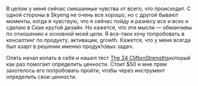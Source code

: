 В целом у меня сейчас смешанные чувства от всего, что происходит. С одной стороны в Skyeng не очень все хорошо, но с другой бывают моменты, когда я чувствую, что я сейчас пойду и разнесу все и всех и сделаю в Скае крутой дизайн. 
Но кажется, что эти мысли — обманчивы по отношению к основной моей цели. Я все-таки хочу попробовать в консалтинг по продукту, активации, growth. Кажется, что у меня всегда был азарт в решении именно продуктовых задач. 

Опять начал копать в себя и нашел тест [The 34 CliftonStrengths](https://www.gallup.com/cliftonstrengths/en/253715/34-cliftonstrengths-themes.aspx)который как раз помогает определить ценности. Стоит $50 и мне прям захотелось его попробовать пройти, чтобы через инструмент определить свои ценности.

